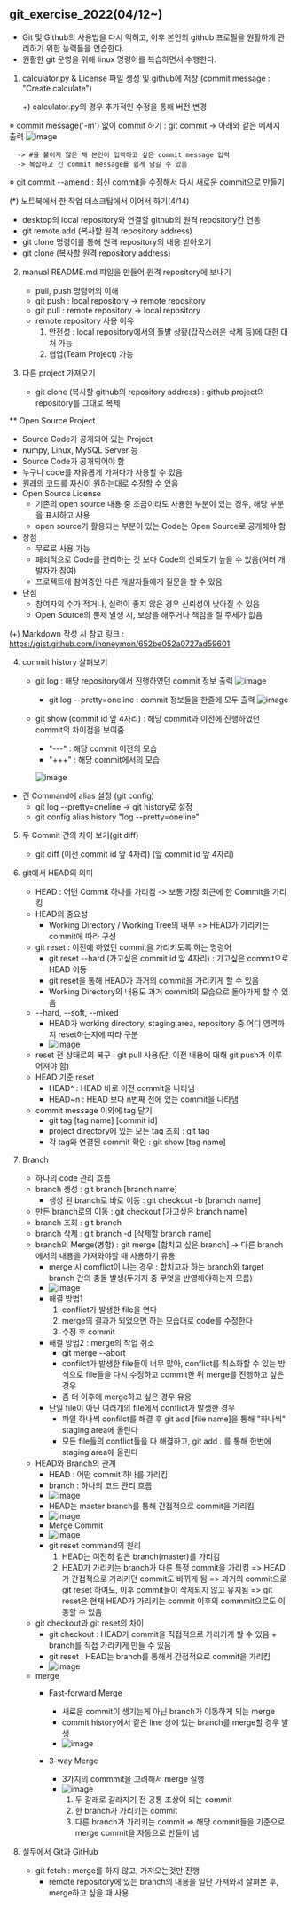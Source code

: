 ## git_exercise_2022(04/12~)

* Git 및 Github의 사용법을 다시 익히고, 이후 본인의 github 프로필을 원활하게 관리하기 위한 능력들을 연습한다.
* 원활한 git 운영을 위해 linux 명령어를 복습하면서 수행한다.

1. calculator.py & License 파일 생성 및 github에 저장 (commit message : "Create calculate")

   +) calculator.py의 경우 추가적인 수정을 통해 버전 변경

 ※ commit message('-m') 없이 commit 하기 : git commit -> 아래와 같은 메세지 출력
      ![image](https://user-images.githubusercontent.com/79882248/163896398-719fac5f-16e4-4f83-874d-1e059768d78b.png)
      
      -> #을 붙이지 않은 채 본인이 입력하고 싶은 commit message 입력
      -> 복잡하고 긴 commit message를 쉽게 남길 수 있음
      
 ※ git commit --amend : 최신 commit을 수정해서 다시 새로운 commit으로 만들기
 
 
(*) 노트북에서 한 작업 데스크탑에서 이어서 하기(4/14)
   - desktop의 local repository와 연결할 github의 원격 repository간 연동
   - git remote add (복사할 원격 repository address)
   - git clone 명령어를 통해 원격 repository의 내용 받아오기
   - git clone (복사할 원격 repository address)

2. manual README.md 파일을 만들어 원격 repository에 보내기
   - pull, push 명령어의 이해
   - git push : local repository → remote repository
   - git pull : remote repository → local repository
   - remote repository 사용 이유
     1. 안전성 : local repository에서의 돌발 상황(갑작스러운 삭제 등)에 대한 대처 가능
     2. 협업(Team Project) 가능

3. 다른 project 가져오기
   - git clone (복사할 github의 repository address) : github project의 repository를 그대로 복제

** Open Source Project
   - Source Code가 공개되어 있는 Project
   - numpy, Linux, MySQL Server 등
   - Source Code가 공개되어야 함
   - 누구나 code를 자유롭게 가져다가 사용할 수 있음
   - 원래의 코드를 자신이 원하는대로 수정할 수 있음
   - Open Source License
      - 기존의 open source 내용 중 조금이라도 사용한 부분이 있는 경우, 해당 부분을 표시하고 사용
      - open source가 활용되는 부분이 있는 Code는 Open Source로 공개해야 함
   - 장점
      - 무료로 사용 가능
      - 폐쇠적으로 Code를 관리하는 것 보다 Code의 신뢰도가 높을 수 있음(여러 개발자가 참여)
      - 프로젝트에 참여중인 다른 개발자들에게 질문을 할 수 있음
   - 단점
      - 참여자의 수가 적거나, 실력이 좋지 않은 경우 신뢰성이 낮아질 수 있음
      - Open Source의 문제 발생 시, 보상을 해주거나 책임을 질 주체가 없음

(+) Markdown 작성 시 참고 링크 : https://gist.github.com/ihoneymon/652be052a0727ad59601

4. commit history 살펴보기
   - git log : 해당 repository에서 진행하였던 commit 정보 출력
   ![image](https://user-images.githubusercontent.com/79882248/163896018-9c718af1-cbf4-41ff-9d52-372b65d2b5ac.png)

      - git log --pretty=oneline : commit 정보들을 한줄에 모두 출력
      ![image](https://user-images.githubusercontent.com/79882248/163895976-ba844d6f-2df2-4bb8-aa12-2c3a3b00f2a0.png)

   - git show (commit id 앞 4자리) : 해당 commit과 이전에 진행하였던 commit의 차이점을 보여줌
      - "---" : 해당 commit 이전의 모습
      - "+++" : 해당 commit에서의 모습

      ![image](https://user-images.githubusercontent.com/79882248/163895875-ead91e7d-b3a5-4e41-bdf8-e1b1bf28f536.png)


* 긴 Command에 alias 설정 (git config)
   - git log --pretty=oneline -> git history로 설정
   - git config alias.history "log --pretty=oneline"
  
5. 두 Commit 간의 차이 보기(git diff)
   - git diff (이전 commit id 앞 4자리) (앞 commit id 앞 4자리)

6. git에서 HEAD의 의미
   - HEAD : 어떤 Commit 하나를 가리킴
      -> 보통 가장 최근에 한 Commit을 가리킴
   - HEAD의 중요성
      - Working Directory / Working Tree의 내부 => HEAD가 가리키는 commit에 따라 구성
   - git reset : 이전에 하였던 commit을 가리키도록 하는 명령어
      - git reset --hard (가고싶은 commit id 앞 4자리) : 가고싶은 commit으로 HEAD 이동
      - git reset을 통해 HEAD가 과거의 commit을 가리키게 할 수 있음
      - Working Directory의 내용도 과거 commit의 모습으로 돌아가게 할 수 있음
   - --hard, --soft, --mixed
      - HEAD가 working directory, staging area, repository 중 어디 영역까지 reset하는지에 따라 구분
      - ![image](https://user-images.githubusercontent.com/79882248/163928821-b9acacb2-541d-462a-8cc5-1f18e8e501d5.png)
   - reset 전 상태로의 복구 : git pull 사용(단, 이전 내용에 대해 git push가 이루어져야 함)
   - HEAD 기준 reset
      - HEAD^ : HEAD 바로 이전 commit을 나타냄
      - HEAD~n : HEAD 보다 n번째 전에 있는 commit을 나타냄
   - commit message 이외에 tag 달기
      - git tag [tag name] [commit id]
      - project directory에 있는 모든 tag 조회 : git tag
      - 각 tag와  연결된 commit 확인 : git show [tag name]

5. Branch
   - 하나의 code 관리 흐름
   - branch 생성 : git branch [branch name]
      - 생성 된 branch로 바로 이동 : git checkout -b [bramch name]
   - 만든 branch로의 이동 : git checkout [가고싶은 branch name]
   - branch 조회 : git branch
   - branch 삭제 : git branch -d [삭제할 branch name]
   - branch의 Merge(병합) : git merge [합치고 싶은 branch] -> 다른 branch에서의 내용을 가져와야할 때 사용하기 유용
      - merge 시 comflict이 나는 경우 : 합치고자 하는 branch와 target branch 간의 충돌 발생(두가지 중 무엇을 반영해야하는지 모름)
      - ![image](https://user-images.githubusercontent.com/79882248/165004082-11100c68-fb20-47ff-a942-d247801d69f9.png)
      - 해결 방법1
         1. conflict가 발생한 file을 연다
         2. merge의 결과가 되었으면 하는 모습대로 code를 수정한다
         3. 수정 후 commit
      - 해결 방법2 : merge의 작업 취소
         - git merge --abort
         - confilct가 발생한 file들이 너무 많아, conflict를 최소화할 수 있는 방식으로 file들을 다시 수정하고 commit한 뒤 merge를 진행하고 싶은 경우
         - 좀 더 이후에 merge하고 싶은 경우 유용
      - 단일 file이 아닌 여러개의 file에서 conflict가 발생한 경우
         - 파일 하나씩 confilct를 해결 후 git add [file name]을 통해 "하나씩" staging area에 올린다
         - 모든 file들의 conflict들을 다 해결하고, git add . 를 통해 한번에 staging area에 올린다
   - HEAD와 Branch의 관계
      - HEAD : 어떤 commit 하나를 가리킴
      - branch : 하나의 코드 관리 흐름
      - ![image](https://user-images.githubusercontent.com/79882248/165007548-0ffc076e-7590-45a1-8b97-282fcb30b6dd.png)
      - HEAD는 master branch를 통해 간접적으로 commit을 가리킴
      - ![image](https://user-images.githubusercontent.com/79882248/165007665-06f241e5-ec68-4d6c-b047-3d5505bfcd63.png)
      - Merge Commit
      - ![image](https://user-images.githubusercontent.com/79882248/165007934-9f273961-8f8c-4431-b1a6-6bcc40b1b523.png)
      - git reset command의 원리
         1. HEAD는 여전히 같은 branch(master)를 가리킴
         2. HEAD가 가리키는 branch가 다른 특정 commit을 가리킴
         => HEAD가 간접적으로 가리키던 commit도 바뀌게 됨
         => 과거의 commit으로 git reset 하여도, 이후 commit들이 삭제되지 않고 유지됨
         => git reset은 현재 HEAD가 가리키는 commit 이후의 commmit으로도 이동할 수 있음
   - git checkout과 git reset의 차이
      - git checkout : HEAD가 commit을 직접적으로 가리키게 할 수 있음 + branch를 직접 가리키게 만들 수 있음
      - git reset : HEAD는 branch를 통해서 간접적으로 commit을 가리킴
      - ![image](https://user-images.githubusercontent.com/79882248/165010152-5b952b20-17f2-4d36-9f87-71a794ee49b8.png)
   - merge
      - Fast-forward Merge
         - 새로운 commit이 생기는게 아닌 branch가 이동하게 되는 merge
         - commit history에서 같은 line 상에 있는 branch를 merge할 경우 발생
         - ![image](https://user-images.githubusercontent.com/79882248/165012278-0f5df243-9d17-4c63-b261-95a31a53bec2.png)

      - 3-way Merge
         - 3가지의 commmit을 고려해서 merge 실행
         - ![image](https://user-images.githubusercontent.com/79882248/165012349-294d3177-c3ba-45ef-bc3b-f61211fe529b.png)
            1. 두 갈래로 갈라지기 전 공통 조상이 되는 commit
            2. 한 branch가 가리키는 commit
            3. 다른 branch가 가리키는 commit
            => 해당 commit들을 기준으로 merge commit을 자동으로 만들어 냄

6. 실무에서 Git과 GitHub
   - git fetch : merge를 하지 않고, 가져오는것만 진행
      - remote repository에 있는 branch의 내용을 일단 가져와서 살펴본 후, merge하고 싶을 때 사용


 
